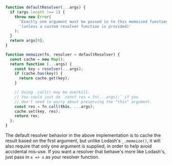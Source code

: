 ```javascript
function defaultResolver(...args) {
  if (args.length !== 1) {
    throw new Error(
      'Exactly one argument must be passed in to this memoized function ' +
      '(unless a custom resolver function is provided)'
    );
  }
  return args[0];
}

function memoize(fn, resolver = defaultResolver) {
  const cache = new Map();
  return function (...args) {
    const key = resolver(...args);
    if (cache.has(key)) {
      return cache.get(key);
    }

    // Using .call() may be overkill.
    // You could just do `const res = fn(...args);` if you
    // don't need to worry about preserving the "this" argument.
    const res = fn.call(this, ...args);
    cache.set(key, res);
    return res;
  };
}
```

The default resolver behavior in the above implementation is to cache the result based on the first argument, but unlike Lodash's `_.memoize()`, it will also require that only one argument is supplied, in order to help avoid accidental mis-use. If you want a resolver that behave's more like Lodash's, just pass in `x => x` as your resolver function.

